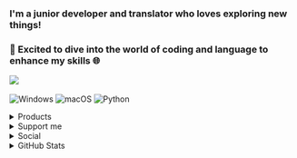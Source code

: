 ### I'm a junior developer and translator who loves exploring new things! 
### 🚀 Excited to dive into the world of coding and language to enhance my skills 🌐 

<a href="https://github.com/gorouflex">
  <img src="https://github-stats-alpha.vercel.app/api?username=gorouflex&cc=000&tc=fff&ic=fff&bc=000">
</a>

![Windows](https://img.shields.io/badge/OS-Windows-blue?style=for-the-badge&logo=windows)
![macOS](https://img.shields.io/badge/OS-macOS-blue?style=for-the-badge&logo=macos)
![Python](https://img.shields.io/badge/Code-Python-coral?style=for-the-badge&logo=python)

<details>
  <summary>Products</summary>

| Repository |  Description | Codename (NEW) | Codename (OLD) | Project | G2SP |
|    :---:     |    :---:   |  :---:   | :---:   | :---:   | :---:   | 
| [HoneygainPot](https://github.com/gorouflex/HoneygainPot) | 🐝 Claim Honeygain’s lucky pot and achievement rewards every day with GitHub Actions 🔥 | SandyPot | Sandivista | Project Sandy | ✅ |
| [DuoXPy](https://github.com/gorouflex/DuoXPy) | ⚡️ XP farm and Streak keeper for Duolingo with GitHub Actions 🔥 | SanDuo | Sandy | Project Sandy | ✅ |
| [Sandy](https://github.com/gorouflex/Sandy) | Official Documents and Information Repository for Project Sandy | SanRepo | / | Project Sandy | / |
| [RielUXTU4Mac](https://github.com/gorouflex/RielUXTU4Mac) | UXTU but for macOS, supported for AMD Ryzen APUs and still in early stages | UXTU4Mac | UXTUFluter | Project AppleOSX | ✅ |
| [M413IA](https://github.com/gorouflex/M413IA) | Fully (94%) functioned hackintosh for Asus M413IA, supported from macOS Catalina to macOS Sonoma | M413IA | AMDLaptopHackintosh | Project AppleOSX | ✅ |
| [LTPCX1Gen6](https://github.com/gorouflex/LTPCX1Gen6) | Lenovo ThinkPad Carbon X1 Gen 6 - Vanilla Bios | LNVTPX1G6 | / | Project AppleOSX | / |
| [KFD4XR](https://github.com/gorouflex/KFD4XR) | KFD for iPhone XR users. | MakeXRGreatAgain | / | Project AppleOSX | / |
| [AFKBot](https://github.com/gorouflex/AFKBot) | A (Simple) bot that can prevent you from AFK during the match | SimAFK | Project M | Project SimpleTool | ✅ |
| [PassGen](https://github.com/gorouflex/PassGen) | (Simple) Password Generator and Checker | SimPG | Project PG | Project SimpleTool | ✅ |
| [JikkerBot](https://github.com/gorouflex/JikkerBot) | JikkerBot (aka Trigger) help you aim better in some FPS games | SimJik | TGBot | Project SimpleTool | ✅ |
| [AFKBotLegacy](https://github.com/gorouflex/afkbotlegacy) | AFKBot but better ✨ | Liosk | Liosk | Project SimpleTool | / |
| [ODB](https://github.com/gorouflex/ODB) | ODB - Project LandFall | LandFall | ODB | Project LandFall | / |
| [vietnameseforcottonbuds](https://github.com/gorouflex/vietnameseforcottonbuds) | A Vietnamese translate for Cotton Buds | VNS4CBS | VNSTrans4CB | Project TransLang | / |

- G2SP : GorouFlex Software Support Package
  
</details>

<details>
  <summary>Support me</summary>
  <br>

<img src="/Img/QR.png">

 
</details>

<details>
  <summary>Social</summary>
  <br>

  [![Discord Badge](https://lanyard.cnrad.dev/api/857550997248802837?borderRadius=5px&animated=true&hideDiscrim=false)](https://discord.com/users/857550997248802837)

  ![Recently Played](https://github-profile-apple-music.web.app/api/v1/users/9P4Nd1SwpF19L9O82MQv/recent/played/tracks)
  [![spotify-github-profile](https://spotify-github-profile.vercel.app/api/view?uid=31vftwr2uepb3el6ygl6yxbqcwgy&cover_image=true&theme=default&show_offline=true&background_color=121212&interchange=false&bar_color_cover=true)](https://spotify-github-profile.vercel.app/api/view?uid=31vftwr2uepb3el6ygl6yxbqcwgy&redirect=true)

  [GFxMusic - GFx's Spotify Playlist](https://open.spotify.com/playlist/0bc2xA2GeGq82DOySKkwqv?si=fa8a7f154a5d4367)
</details>

<details>
  <summary>GitHub Stats</summary>
  <br>
  
  ![Top Langs](https://github-readme-stats.vercel.app/api/top-langs/?username=gorouflex&layout=compact&theme=dark)
</details>
